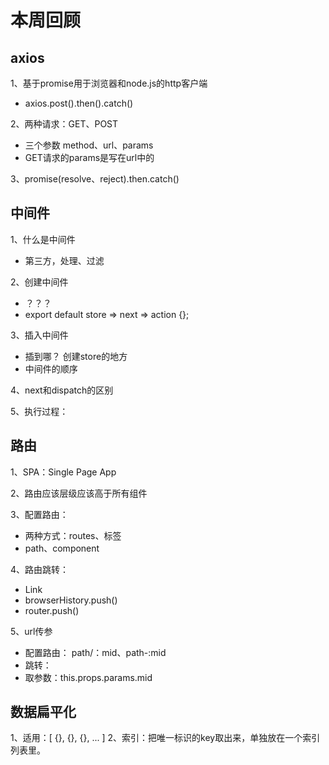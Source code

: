 # 本周回顾

## axios
1、基于promise用于浏览器和node.js的http客户端
* axios.post().then().catch()

2、两种请求：GET、POST
* 三个参数 method、url、params
* GET请求的params是写在url中的

3、promise(resolve、reject).then.catch()


## 中间件
1、什么是中间件
* 第三方，处理、过滤

2、创建中间件
* ？？？
* export default store => next => action {};

3、插入中间件
* 插到哪？ 创建store的地方
* 中间件的顺序

4、next和dispatch的区别

5、执行过程：


## 路由
1、SPA：Single Page App

2、路由应该层级应该高于所有组件

3、配置路由：
* 两种方式：routes、标签
* path、component

4、路由跳转：
* Link
* browserHistory.push()
* router.push()

5、url传参
* 配置路由： path/：mid、path-:mid
* 跳转：
* 取参数：this.props.params.mid

## 数据扁平化
1、适用：[ {}, {}, {}, ... ]
2、索引：把唯一标识的key取出来，单独放在一个索引列表里。
